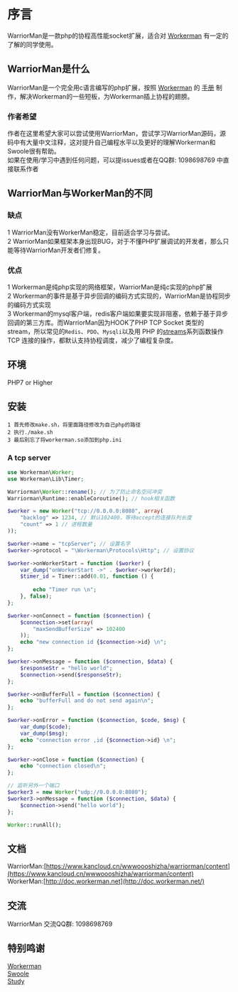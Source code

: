 # 序言
WarriorMan是一款php的协程高性能socket扩展，适合对 [Workerman](https://www.workerman.net/) 有一定的了解的同学使用。

## WarriorMan是什么
WarriorMan是一个完全用c语言编写的php扩展，按照 [Workerman](https://www.workerman.net/) 的 [手册](http://doc.workerman.net/) 制作，解决Workerman的一些短板，为Workerman插上协程的翅膀。

### 作者希望
作者在这里希望大家可以尝试使用WarriorMan，尝试学习WarriorMan源码，源码中有大量中文注释，这对提升自己编程水平以及更好的理解Workerman和Swoole很有帮助。  
如果在使用/学习中遇到任何问题，可以提issues或者在QQ群: 1098698769 中直接联系作者
  
## WarriorMan与WorkerMan的不同
### 缺点
1 WarriorMan没有WorkerMan稳定，目前适合学习与尝试。  
2 WarriorMan如果框架本身出现BUG，对于不懂PHP扩展调试的开发者，那么只能等待WarriorMan开发者们修复。
### 优点
1 Workerman是纯php实现的网络框架，WarriorMan是纯c实现的php扩展  
2 Workerman的事件是基于异步回调的编码方式实现的，WarriorMan是协程同步的编码方式实现  
3 Workerman的mysql客户端，redis客户端如果要实现非阻塞，依赖于基于异步回调的第三方库。而WarriorMan因为HOOK了PHP TCP Socket 类型的 stream，所以常见的`Redis`、`PDO`、`Mysqli`以及用 PHP 的[streams](https://www.php.net/streams)系列函数操作 TCP 连接的操作，都默认支持协程调度，减少了编程复杂度。

## 环境
PHP7 or Higher

## 安装
```
1 首先修改make.sh，将里面路径修改为自己php的路径
2 执行./make.sh
3 最后别忘了将workerman.so添加到php.ini
```
### A tcp server
```php
use Workerman\Worker;
use Workerman\Lib\Timer;

Warriorman\Worker::rename(); // 为了防止命名空间冲突
Warriorman\Runtime::enableCoroutine(); // hook相关函数

$worker = new Worker("tcp://0.0.0.0:8080", array(
	"backlog" => 1234, // 默认102400，等待accept的连接队列长度
	"count" => 1 // 进程数量
));

$worker->name = "tcpServer"; // 设置名字
$worker->protocol = "\Workerman\Protocols\Http"; // 设置协议

$worker->onWorkerStart = function ($worker) {
	var_dump("onWorkerStart ->" . $worker->workerId);
	$timer_id = Timer::add(0.01, function () {
 
		echo "Timer run \n";
	}, false);
};

$worker->onConnect = function ($connection) {
	$connection->set(array(
		"maxSendBufferSize" => 102400
	));
	echo "new connection id {$connection->id} \n";
};

$worker->onMessage = function ($connection, $data) {
	$responseStr = "hello world";
	$connection->send($responseStr);
};

$worker->onBufferFull = function ($connection) {
	echo "bufferFull and do not send again\n";
};

$worker->onError = function ($connection, $code, $msg) {
	var_dump($code);
	var_dump($msg);
	echo "connection error ,id {$connection->id} \n";
};

$worker->onClose = function ($connection) {
	echo "connection closed\n";
};

// 监听另外一个端口
$worker3 = new Worker("udp://0.0.0.0:8080");
$worker3->onMessage = function ($connection, $data) {
	$connection->send("hello world");
};

Worker::runAll();
```

## 文档
WarriorMan:[https://www.kancloud.cn/wwwoooshizha/warriorman/content](https://www.kancloud.cn/wwwoooshizha/warriorman/content)  
WorkerMan:[http://doc.workerman.net](http://doc.workerman.net/)

## 交流
WarriorMan 交流QQ群: 1098698769

## 特别鸣谢
[Workerman](https://github.com/walkor/Workerman)  
[Swoole](https://github.com/swoole/swoole-src)  
[Study](https://github.com/php-extension-research/study)  
